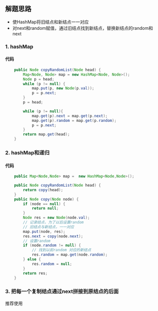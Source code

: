 ## 解题思路

- 使HashMap将旧结点和新结点一一对应
- 对next和random赋值，通过旧结点找到新结点，替换新结点的random和next

### 1. hashMap
#### 代码
```java
    public Node copyRandomList(Node head) {
        Map<Node, Node> map = new HashMap<Node, Node>();
        Node p = head;
        while (p != null) {
            map.put(p, new Node(p.val));
            p = p.next;
        }
        p = head;

        while (p != null){
            map.get(p).next = map.get(p.next);
            map.get(p).random = map.get(p.random);
            p = p.next;
        }
        return map.get(head);
    }
```
### 2. hashMap和递归

#### 代码
```java
    public Map<Node,Node> map =  new HashMap<Node,Node>();

    public Node copyRandomList(Node head) {
        return copy(head);
    }
    public Node copy(Node node) {
        if (node == null) {
            return null;
        }
        Node res = new Node(node.val);
        // 记录结点，为了以后设置random
        // 旧结点与新结点，一一对应
        map.put(node, res);
        res.next = copy(node.next);
        // 设置random
        if (node.random != null) {
            // 找到以前random 对应的新结点
            res.random = map.get(node.random);
        } else {
            res.random = null;
        }
        return res;
    }
```

### 3. 把每一个复制结点通过next拼接到原结点的后面
推荐使用
